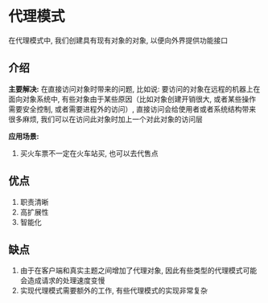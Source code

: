 # 代理模式

在代理模式中, 我们创建具有现有对象的对象, 以便向外界提供功能接口

## 介绍

**主要解决:** 在直接访问对象时带来的问题, 比如说: 要访问的对象在远程的机器上在面向对象系统中, 有些对象由于某些原因（比如对象创建开销很大, 或者某些操作需要安全控制, 或者需要进程外的访问）, 直接访问会给使用者或者系统结构带来很多麻烦, 我们可以在访问此对象时加上一个对此对象的访问层

**应用场景:** 
1. 买火车票不一定在火车站买, 也可以去代售点

## 优点

1. 职责清晰
2. 高扩展性
3. 智能化

## 缺点

1. 由于在客户端和真实主题之间增加了代理对象, 因此有些类型的代理模式可能会造成请求的处理速度变慢
2. 实现代理模式需要额外的工作, 有些代理模式的实现非常复杂